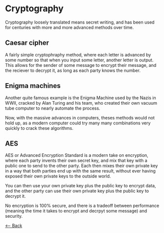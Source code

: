 # Cryptography

Cryptography loosely translated means secret writing, and has been used for centuries with more and more advanced methods over time.

## Caesar cipher

A fairly simple cryptophraphy method, where each letter is advanced by some number so that when you input some letter, another letter is output. This allows for the sender of some message to encrypt their message, and the reciever to decrypt it, as long as each party knows the number.

## Enigma machines

Another quite famous example is the Enigma Machine used by the Nazis in WWII, cracked by Alan Turing and his team, who created their own vacuum tube computer to nearly automate the process.

Now, with the massive advances in computers, theses methods would not hold up, as a modern computer could try many many combinations very quickly to crack these algorithms.

## AES

AES or Advanced Encryption Standard is a modern take on encryption, where each party invents their own secret key, and mix that key with a public one to send to the other party. Each then mixes their own private key in a way that both parties end up with the same result, without ever having exposed their own private keys to the outside world.

You can then use your own private key plus the public key to encrypt data, and the other party can use their own private key plus the public key to decrypt it.

No encryption is 100% secure, and there is a tradeoff between performance (meaning the time it takes to encrypt and decrpyt some message) and security.

[<-- Back](../README.md)
